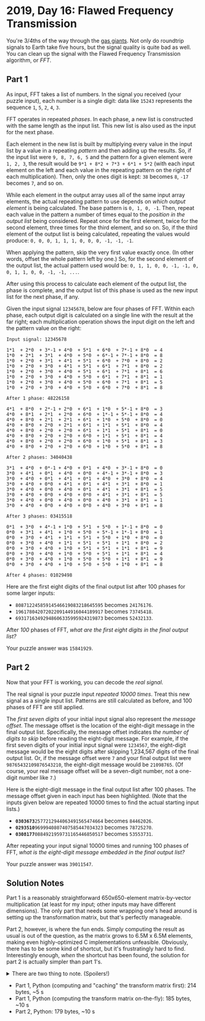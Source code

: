 # 2019, Day 16: Flawed Frequency Transmission

You're 3/4ths of the way through the [gas giants](https://en.wikipedia.org/wiki/Gas_giant). Not only do roundtrip signals to Earth take five hours, but the signal quality is quite bad as well. You can clean up the signal with the Flawed Frequency Transmission algorithm, or _FFT_.

## Part 1

As input, FFT takes a list of numbers. In the signal you received (your puzzle input), each number is a single digit: data like `15243` represents the sequence `1`, `5`, `2`, `4`, `3`.

FFT operates in repeated _phases_. In each phase, a new list is constructed with the same length as the input list. This new list is also used as the input for the next phase.

Each element in the new list is built by multiplying every value in the input list by a value in a repeating _pattern_ and then adding up the results. So, if the input list were `9, 8, 7, 6, 5` and the pattern for a given element were `1, 2, 3`, the result would be `9*1 + 8*2 + 7*3 + 6*1 + 5*2` (with each input element on the left and each value in the repeating pattern on the right of each multiplication). Then, only the ones digit is kept: `38` becomes `8`, `-17` becomes `7`, and so on.

While each element in the output array uses all of the same input array elements, the actual repeating pattern to use depends on _which output element_ is being calculated. The base pattern is `0, 1, 0, -1`. Then, repeat each value in the pattern a number of times equal to the _position in the output list_ being considered. Repeat once for the first element, twice for the second element, three times for the third element, and so on. So, if the third element of the output list is being calculated, repeating the values would produce: `0, 0, 0, 1, 1, 1, 0, 0, 0, -1, -1, -1`.

When applying the pattern, skip the very first value exactly once. (In other words, offset the whole pattern left by one.) So, for the second element of the output list, the actual pattern used would be: `0, 1, 1, 0, 0, -1, -1, 0, 0, 1, 1, 0, 0, -1, -1, ...`.

After using this process to calculate each element of the output list, the phase is complete, and the output list of this phase is used as the new input list for the next phase, if any.

Given the input signal `12345678`, below are four phases of FFT. Within each phase, each output digit is calculated on a single line with the result at the far right; each multiplication operation shows the input digit on the left and the pattern value on the right:

    Input signal: 12345678
    
    1*1  + 2*0  + 3*-1 + 4*0  + 5*1  + 6*0  + 7*-1 + 8*0  = 4
    1*0  + 2*1  + 3*1  + 4*0  + 5*0  + 6*-1 + 7*-1 + 8*0  = 8
    1*0  + 2*0  + 3*1  + 4*1  + 5*1  + 6*0  + 7*0  + 8*0  = 2
    1*0  + 2*0  + 3*0  + 4*1  + 5*1  + 6*1  + 7*1  + 8*0  = 2
    1*0  + 2*0  + 3*0  + 4*0  + 5*1  + 6*1  + 7*1  + 8*1  = 6
    1*0  + 2*0  + 3*0  + 4*0  + 5*0  + 6*1  + 7*1  + 8*1  = 1
    1*0  + 2*0  + 3*0  + 4*0  + 5*0  + 6*0  + 7*1  + 8*1  = 5
    1*0  + 2*0  + 3*0  + 4*0  + 5*0  + 6*0  + 7*0  + 8*1  = 8
    
    After 1 phase: 48226158
    
    4*1  + 8*0  + 2*-1 + 2*0  + 6*1  + 1*0  + 5*-1 + 8*0  = 3
    4*0  + 8*1  + 2*1  + 2*0  + 6*0  + 1*-1 + 5*-1 + 8*0  = 4
    4*0  + 8*0  + 2*1  + 2*1  + 6*1  + 1*0  + 5*0  + 8*0  = 0
    4*0  + 8*0  + 2*0  + 2*1  + 6*1  + 1*1  + 5*1  + 8*0  = 4
    4*0  + 8*0  + 2*0  + 2*0  + 6*1  + 1*1  + 5*1  + 8*1  = 0
    4*0  + 8*0  + 2*0  + 2*0  + 6*0  + 1*1  + 5*1  + 8*1  = 4
    4*0  + 8*0  + 2*0  + 2*0  + 6*0  + 1*0  + 5*1  + 8*1  = 3
    4*0  + 8*0  + 2*0  + 2*0  + 6*0  + 1*0  + 5*0  + 8*1  = 8
    
    After 2 phases: 34040438
    
    3*1  + 4*0  + 0*-1 + 4*0  + 0*1  + 4*0  + 3*-1 + 8*0  = 0
    3*0  + 4*1  + 0*1  + 4*0  + 0*0  + 4*-1 + 3*-1 + 8*0  = 3
    3*0  + 4*0  + 0*1  + 4*1  + 0*1  + 4*0  + 3*0  + 8*0  = 4
    3*0  + 4*0  + 0*0  + 4*1  + 0*1  + 4*1  + 3*1  + 8*0  = 1
    3*0  + 4*0  + 0*0  + 4*0  + 0*1  + 4*1  + 3*1  + 8*1  = 5
    3*0  + 4*0  + 0*0  + 4*0  + 0*0  + 4*1  + 3*1  + 8*1  = 5
    3*0  + 4*0  + 0*0  + 4*0  + 0*0  + 4*0  + 3*1  + 8*1  = 1
    3*0  + 4*0  + 0*0  + 4*0  + 0*0  + 4*0  + 3*0  + 8*1  = 8
    
    After 3 phases: 03415518
    
    0*1  + 3*0  + 4*-1 + 1*0  + 5*1  + 5*0  + 1*-1 + 8*0  = 0
    0*0  + 3*1  + 4*1  + 1*0  + 5*0  + 5*-1 + 1*-1 + 8*0  = 1
    0*0  + 3*0  + 4*1  + 1*1  + 5*1  + 5*0  + 1*0  + 8*0  = 0
    0*0  + 3*0  + 4*0  + 1*1  + 5*1  + 5*1  + 1*1  + 8*0  = 2
    0*0  + 3*0  + 4*0  + 1*0  + 5*1  + 5*1  + 1*1  + 8*1  = 9
    0*0  + 3*0  + 4*0  + 1*0  + 5*0  + 5*1  + 1*1  + 8*1  = 4
    0*0  + 3*0  + 4*0  + 1*0  + 5*0  + 5*0  + 1*1  + 8*1  = 9
    0*0  + 3*0  + 4*0  + 1*0  + 5*0  + 5*0  + 1*0  + 8*1  = 8
    
    After 4 phases: 01029498
    

Here are the first eight digits of the final output list after 100 phases for some larger inputs:

*   `80871224585914546619083218645595` becomes `24176176`.
*   `19617804207202209144916044189917` becomes `73745418`.
*   `69317163492948606335995924319873` becomes `52432133`.

After _100_ phases of FFT, _what are the first eight digits in the final output list?_

Your puzzle answer was `15841929`.

## Part 2

Now that your FFT is working, you can decode the _real signal_.

The real signal is your puzzle input _repeated 10000 times_. Treat this new signal as a single input list. Patterns are still calculated as before, and 100 phases of FFT are still applied.

The _first seven digits_ of your initial input signal also represent the _message offset_. The message offset is the location of the eight-digit message in the final output list. Specifically, the message offset indicates _the number of digits to skip_ before reading the eight-digit message. For example, if the first seven digits of your initial input signal were `1234567`, the eight-digit message would be the eight digits after skipping 1,234,567 digits of the final output list. Or, if the message offset were `7` and your final output list were `98765432109876543210`, the eight-digit message would be `21098765`. (Of course, your real message offset will be a seven-digit number, not a one-digit number like `7`.)

Here is the eight-digit message in the final output list after 100 phases. The message offset given in each input has been highlighted. (Note that the inputs given below are repeated 10000 times to find the actual starting input lists.)

*   __`0303673`__`2577212944063491565474664` becomes `84462026`.
*   __`0293510`__`9699940807407585447034323` becomes `78725270`.
*   __`0308177`__`0884921959731165446850517` becomes `53553731`.

After repeating your input signal 10000 times and running 100 phases of FFT, _what is the eight-digit message embedded in the final output list?_

Your puzzle answer was `39011547`.


## Solution Notes

Part 1 is a reasonably straightforward 650x650-element matrix-by-vector multiplication (at least for my input; other inputs may have different dimensions). The only part that needs some wrapping one's head around is setting up the transformation matrix, but that's perfectly manageable.

Part 2, however, is where the fun ends. Simply computing the result as usual is out of the question, as the matrix grows to 6.5M x 6.5M elements, making even highly-optimized C implementations unfeasible. Obviously, there has to be some kind of shortcut, but it's frustratingly hard to find. Interestingly enough, *when* the shortcut has been found, the solution for part 2 is actually simpler than part 1's.

<details><summary>There are two thing to note. (Spoilers!)</summary>

First, the bottom half of the transform matrix is an upper diagonal matrix (and a very trivial one at that). For example, in an 8-element "FFT" transform:

    1 0 complicated
    0 1 1 0 0 stuff
    0 0 1  in these
    0 0 0 1 1  rows
    0 0 0 0 1 1 1 1
    0 0 0 0 0 1 1 1
    0 0 0 0 0 0 1 1
    0 0 0 0 0 0 0 1

As a result, the second half of the input signal can be trivially computed by summing elements together, starting at the end. In particular, the final digit of the vector never changes, as the last row is always `0 ... 0 1`.

Second, the first seven digits of the input are constructed such that they point somewhere towards the *end* of the 6.5M-element result vector (in my case, at ~6M).

<details><summary>The solution can be found by combining these facts. (More Spoilers!)</summary>

If only the result of some position in the last half of the input is desired, *all elements before that can be ignored and do not need to be computed*. This is also true when performing the transform multiple times, so for all intents and purposes, we can just throw away the initial ~90% of the vector at the very beginning. And for the remaining ~530k elements, the computation of the transform is rather simple, as described above.

</details></details>

* Part 1, Python (computing and "caching" the transform matrix first): 214 bytes, ~5 s
* Part 1, Python (computing the transform matrix on-the-fly): 185 bytes, ~10 s
* Part 2, Python: 179 bytes, ~10 s
